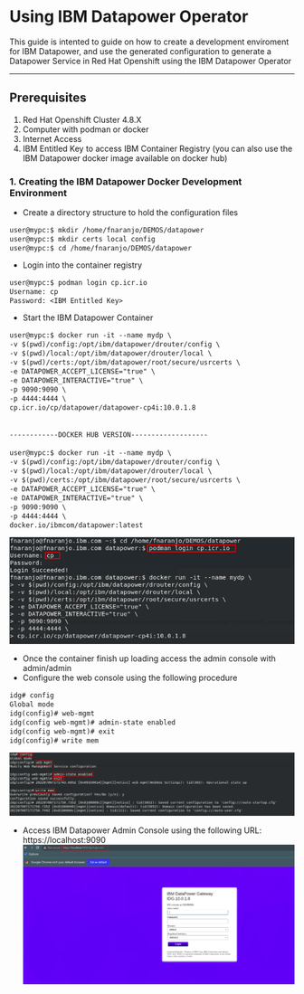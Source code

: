 # Using IBM Datapower Operator

This guide is intented to guide on how to create a development enviroment for IBM Datapower, and use the generated configuration to generate a Datapower Service in Red Hat Openshift using the IBM Datapower Operator

***
## Prerequisites
1. Red Hat Openshift Cluster 4.8.X
2. Computer with podman or docker
3. Internet Access
4. IBM Entitled Key to access IBM Container Registry (you can also use the IBM Datapower docker image available on docker hub)

### 1. Creating the IBM Datapower Docker Development Environment

* Create a directory structure to hold the configuration files
```
user@mypc:$ mkdir /home/fnaranjo/DEMOS/datapower
user@mypc:$ mkdir certs local config
user@mypc:$ cd /home/fnaranjo/DEMOS/datapower
```
* Login into the container registry
```
user@mypc:$ podman login cp.icr.io
Username: cp
Password: <IBM Entitled Key>
```
* Start the IBM Datapower Container
```
user@mypc:$ docker run -it --name mydp \
-v $(pwd)/config:/opt/ibm/datapower/drouter/config \
-v $(pwd)/local:/opt/ibm/datapower/drouter/local \
-v $(pwd)/certs:/opt/ibm/datapower/root/secure/usrcerts \
-e DATAPOWER_ACCEPT_LICENSE="true" \
-e DATAPOWER_INTERACTIVE="true" \
-p 9090:9090 \
-p 4444:4444 \
cp.icr.io/cp/datapower/datapower-cp4i:10.0.1.8


------------DOCKER HUB VERSION-------------------

user@mypc:$ docker run -it --name mydp \
-v $(pwd)/config:/opt/ibm/datapower/drouter/config \
-v $(pwd)/local:/opt/ibm/datapower/drouter/local \
-v $(pwd)/certs:/opt/ibm/datapower/root/secure/usrcerts \
-e DATAPOWER_ACCEPT_LICENSE="true" \
-e DATAPOWER_INTERACTIVE="true" \
-p 9090:9090 \
-p 4444:4444 \
docker.io/ibmcom/datapower:latest
```

![dp1](https://github.com/fxnaranjo/datapower-operator/raw/main/images/1.png "dp1")

* Once the container finish up loading access the admin console with admin/admin
* Configure the web console using the following procedure
```
idg# config
Global mode
idg(config)# web-mgmt
idg(config web-mgmt)# admin-state enabled
idg(config web-mgmt)# exit
idg(config)# write mem
```
![dp2](https://github.com/fxnaranjo/datapower-operator/raw/main/images/2.png "dp2")

* Access IBM Datapower Admin Console using the following URL: https://localhost:9090
![dp3](https://github.com/fxnaranjo/datapower-operator/raw/main/images/3.png "dp3")

